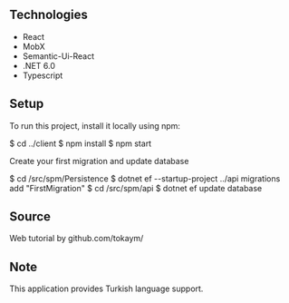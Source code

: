 ## Technologies

* React
* MobX
* Semantic-Ui-React
* .NET 6.0
* Typescript

## Setup

To run this project, install it locally using npm:

$ cd ../client
$ npm install
$ npm start

Create your first migration and update database

$ cd /src/spm/Persistence
$ dotnet ef --startup-project ../api migrations add "FirstMigration"
$ cd /src/spm/api
$ dotnet ef update database

## Source

Web tutorial by github.com/tokaym/

## Note

This application provides Turkish language support.
